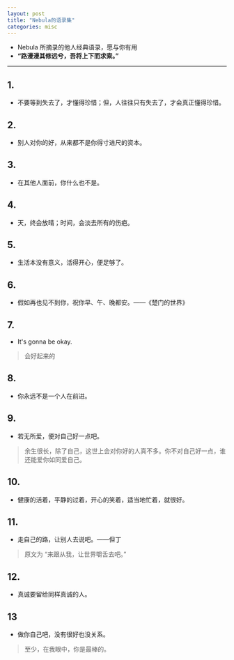 ```yaml
---
layout: post
title: "Nebula的语录集"
categories: misc
---
```


* Nebula 所摘录的他人经典语录，愿与你有用
* **“路漫漫其修远兮，吾将上下而求索。”**

***

## 1. 

* 不要等到失去了，才懂得珍惜；但，人往往只有失去了，才会真正懂得珍惜。

## 2.
* 别人对你的好，从来都不是你得寸进尺的资本。

## 3.
* 在其他人面前，你什么也不是。

## 4.
* 天，终会放晴；时间，会淡去所有的伤疤。

## 5.
* 生活本没有意义，活得开心，便足够了。

## 6.
* 假如再也见不到你，祝你早、午、晚都安。——《楚门的世界》

## 7.
* It's gonna be okay.
> 会好起来的

## 8.
* 你永远不是一个人在前进。

## 9.
* 若无所爱，便对自己好一点吧。
> 余生很长，除了自己，这世上会对你好的人真不多。你不对自己好一点，谁还能爱你如同爱自己。

## 10.
* 健康的活着，平静的过着，开心的笑着，适当地忙着，就很好。

## 11.
* 走自己的路，让别人去说吧。——但丁
> 原文为 “来跟从我，让世界嚼舌去吧。”

## 12.
* 真诚要留给同样真诚的人。

## 13
* 做你自己吧，没有很好也没关系。
> 至少，在我眼中，你是最棒的。